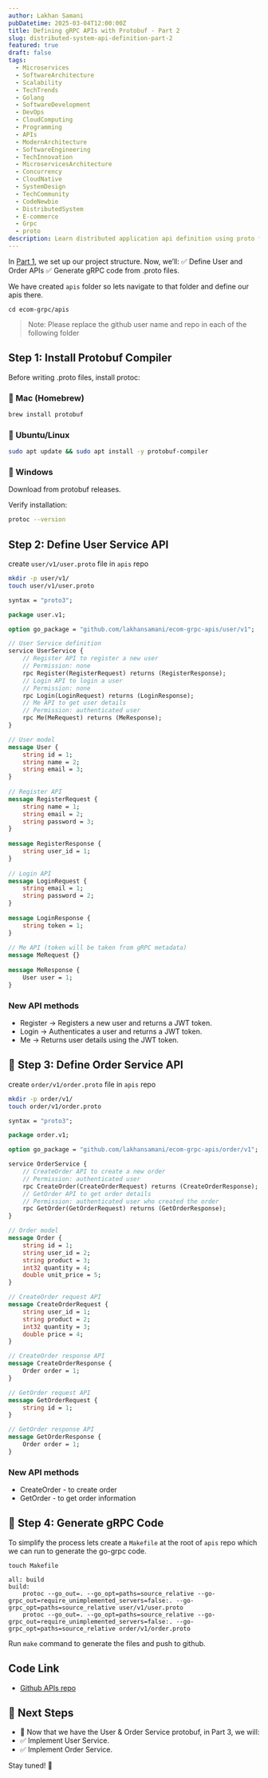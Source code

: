 ```yaml
---
author: Lakhan Samani
pubDatetime: 2025-03-04T12:00:00Z
title: Defining gRPC APIs with Protobuf - Part 2
slug: distributed-system-api-definition-part-2
featured: true
draft: false
tags:
  - Microservices
  - SoftwareArchitecture
  - Scalability
  - TechTrends
  - Golang
  - SoftwareDevelopment
  - DevOps
  - CloudComputing
  - Programming
  - APIs
  - ModernArchitecture
  - SoftwareEngineering
  - TechInnovation
  - MicroservicesArchitecture
  - Concurrency
  - CloudNative
  - SystemDesign
  - TechCommunity
  - CodeNewbie
  - DistributedSystem
  - E-commerce
  - Grpc
  - proto
description: Learn distributed application api definition using proto file.
---
```


In [Part 1](https://www.lakhan.me/posts/introduction-to-distributed-system-part-1/), we set up our project structure. Now, we’ll:
✅ Define User and Order APIs
✅ Generate gRPC code from .proto files.

We have created `apis` folder so lets navigate to that folder and define our apis there.

```
cd ecom-grpc/apis
```

> Note: Please replace the github user name and repo in each of the following folder


## Step 1: Install Protobuf Compiler
Before writing .proto files, install protoc:

### 🔹 Mac (Homebrew)

```sh
brew install protobuf
```

### 🔹 Ubuntu/Linux

```sh
sudo apt update && sudo apt install -y protobuf-compiler
```

### 🔹 Windows
Download from protobuf releases.

Verify installation:

```sh
protoc --version
```

## Step 2: Define User Service API

create `user/v1/user.proto` file in `apis` repo

```sh
mkdir -p user/v1/
touch user/v1/user.proto
```

```proto
syntax = "proto3";

package user.v1;

option go_package = "github.com/lakhansamani/ecom-grpc-apis/user/v1";

// User Service definition
service UserService {
    // Register API to register a new user
    // Permission: none
    rpc Register(RegisterRequest) returns (RegisterResponse);
    // Login API to login a user
    // Permission: none
    rpc Login(LoginRequest) returns (LoginResponse);
    // Me API to get user details
    // Permission: authenticated user
    rpc Me(MeRequest) returns (MeResponse);
}

// User model
message User {
    string id = 1;
    string name = 2;
    string email = 3;
}
  
// Register API
message RegisterRequest {
    string name = 1;
    string email = 2;
    string password = 3;
}
  
message RegisterResponse {
    string user_id = 1;
}
  
// Login API
message LoginRequest {
    string email = 1;
    string password = 2;
}
  
message LoginResponse {
    string token = 1;
}
  
// Me API (token will be taken from gRPC metadata)
message MeRequest {}
  
message MeResponse {
    User user = 1;
}
```

### New API methods

- Register → Registers a new user and returns a JWT token.
- Login → Authenticates a user and returns a JWT token.
- Me → Returns user details using the JWT token.

## 🔹 Step 3: Define Order Service API

create `order/v1/order.proto` file in `apis` repo

```sh
mkdir -p order/v1/
touch order/v1/order.proto
```


```proto
syntax = "proto3";

package order.v1;

option go_package = "github.com/lakhansamani/ecom-grpc-apis/order/v1";

service OrderService {
    // CreateOrder API to create a new order
    // Permission: authenticated user
    rpc CreateOrder(CreateOrderRequest) returns (CreateOrderResponse);
    // GetOrder API to get order details
    // Permission: authenticated user who created the order
    rpc GetOrder(GetOrderRequest) returns (GetOrderResponse);
}

// Order model
message Order {
    string id = 1;
    string user_id = 2;
    string product = 3;
    int32 quantity = 4;
    double unit_price = 5;
}

// CreateOrder request API
message CreateOrderRequest {
    string user_id = 1;
    string product = 2;
    int32 quantity = 3;
    double price = 4;
}

// CreateOrder response API
message CreateOrderResponse {
    Order order = 1;
}

// GetOrder request API
message GetOrderRequest {
    string id = 1;
}

// GetOrder response API
message GetOrderResponse {
    Order order = 1;
}
```

### New API methods

- CreateOrder - to create order
- GetOrder - to get order information


## 🔹 Step 4: Generate gRPC Code

To simplify the process lets create a `Makefile` at the root of `apis` repo which we can run to generate the go-grpc code.

```
touch Makefile
```

```make
all: build
build:
	protoc --go_out=. --go_opt=paths=source_relative --go-grpc_out=require_unimplemented_servers=false:. --go-grpc_opt=paths=source_relative user/v1/user.proto
	protoc --go_out=. --go_opt=paths=source_relative --go-grpc_out=require_unimplemented_servers=false:. --go-grpc_opt=paths=source_relative order/v1/order.proto
```

Run `make` command to generate the files and push to github.

## Code Link

- [Github APIs repo](https://github.com/lakhansamani/ecom-grpc-apis)


## 🎯 Next Steps
- 🚀 Now that we have the User & Order Service protobuf, in Part 3, we will:
- ✅ Implement User Service.
- ✅ Implement Order Service.

Stay tuned! 🚀